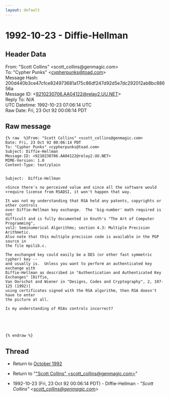 ```yaml
---
layout: default
---
```


# 1992-10-23 - Diffie-Hellman

## Header Data

From: "Scott Collins" \<scott_collins<span>@</span>genmagic.com\><br>
To: "Cypher Punks" \<cypherpunks@toad.com\><br>
Message Hash: 200d440b3ce47cfce824973681a175c86df247d92d5e7dc292012ab8bc88656a<br>
Message ID: \<9210230706.AA04122@relay2.UU.NET\><br>
Reply To: _N/A_<br>
UTC Datetime: 1992-10-23 07:06:14 UTC<br>
Raw Date: Fri, 23 Oct 92 00:06:14 PDT<br>

## Raw message

```
{% raw  %}From: "Scott Collins" <scott_collins@genmagic.com>
Date: Fri, 23 Oct 92 00:06:14 PDT
To: "Cypher Punks" <cypherpunks@toad.com>
Subject: Diffie-Hellman
Message-ID: <9210230706.AA04122@relay2.UU.NET>
MIME-Version: 1.0
Content-Type: text/plain


Subject:  Diffie-Hellman

>Since there's no perceived value and since all the software would
>require license from RSADSI, it won't happen that way.

It was not my understanding that RSA held any patents, copyrights or other controls
over Diffie-Hellman key exchange.  The 'big-number' math required is not
difficult and is fully documented in Knuth's "The Art of Computer Programming",
vol2: Seminumerical Algorithms; section 4.3: Multiple Precision Arithmetic. 
Also note that this multiple precision code is available in the PGP source in
the file mpilib.c.

The exchanged key could easily be a DES (or other fast symmetric cypher) key --
and usually is.  Unless you want to perform an authenticated key exchange with
Diffie-Hellman as described in "Authentication and Authenticated Key Exchanges" [Diffie,
Van Oorschot and Wiener in "Designs, Codes and Cryptography", 2, 107-125 (1992)]
using certificates signed with the RSA algorithm, then RSA doesn't have to enter
the picture at all.

Is my understanding of RSAs controls incorrect?





{% endraw %}
```

## Thread

+ Return to [October 1992](/archive/1992/10)

+ Return to "["Scott Collins" <scott_collins<span>@</span>genmagic.com>](/authors/scott_collins_scott_collins_at_genmagic_com_)"

+ 1992-10-23 (Fri, 23 Oct 92 00:06:14 PDT) - Diffie-Hellman - _"Scott Collins" \<scott_collins@genmagic.com\>_

